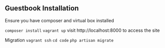 

## Guestbook Installation

Ensure you have composer and virtual box installed

```composer install```
```vagrant up```
visit http://localhost:8000 to access the site


Migration
```vagrant ssh```
```cd code```
```php artisan migrate```
